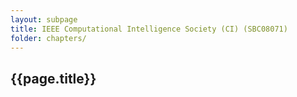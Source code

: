 ```yaml
---
layout: subpage
title: IEEE Computational Intelligence Society (CI) (SBC08071)
folder: chapters/
---
```

##  {{page.title}}
